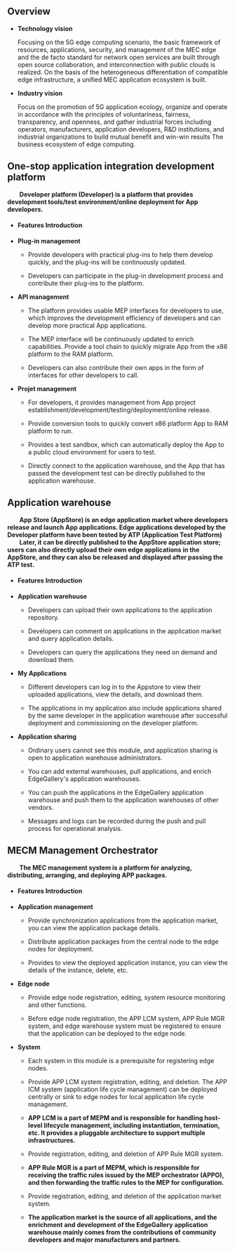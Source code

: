 ## Overview

- **Technology vision**

    Focusing on the 5G edge computing scenario, the basic framework of resources, applications, security, and management of the MEC edge and the de facto standard for network open services are built through open source collaboration, and interconnection with public clouds is realized. On the basis of the heterogeneous differentiation of compatible edge infrastructure, a unified MEC application ecosystem is built.

- **Industry vision**

    Focus on the promotion of 5G application ecology, organize and operate in accordance with the principles of voluntariness, fairness, transparency, and openness, and gather industrial forces including operators, manufacturers, application developers, R&D institutions, and industrial organizations to build mutual benefit and win-win results The business ecosystem of edge computing.
    
## One-stop application integration development platform

&nbsp;&nbsp;&nbsp;&nbsp;&nbsp;&nbsp;&nbsp;**Developer platform (Developer) is a platform that provides development tools/test environment/online deployment for App developers.**

- #### Features Introduction

 - **Plug-in management**
    
    - Provide developers with practical plug-ins to help them develop quickly, and the plug-ins will be continuously updated.
    
    - Developers can participate in the plug-in development process and contribute their plug-ins to the platform.

 - **API management** 

    - The platform provides usable MEP interfaces for developers to use, which improves the development efficiency of developers and can develop more practical App applications.
    
    - The MEP interface will be continuously updated to enrich capabilities. Provide a tool chain to quickly migrate App from the x86 platform to the RAM platform.
    
    - Developers can also contribute their own apps in the form of interfaces for other developers to call.

 - **Projet management** 

    - For developers, it provides management from App project establishment/development/testing/deployment/online release.
    
    - Provide conversion tools to quickly convert x86 platform App to RAM platform to run.
    
    - Provides a test sandbox, which can automatically deploy the App to a public cloud environment for users to test.
    
    - Directly connect to the application warehouse, and the App that has passed the development test can be directly published to the application warehouse.

## Application warehouse

&nbsp;&nbsp;&nbsp;&nbsp;&nbsp;&nbsp;&nbsp;**App Store (AppStore) is an edge application market where developers release and launch App applications. Edge applications developed by the Developer platform have been tested by ATP (Application Test Platform)**
&nbsp;&nbsp;&nbsp;&nbsp;&nbsp;&nbsp;&nbsp;**Later, it can be directly published to the AppStore application store; users can also directly upload their own edge applications in the AppStore, and they can also be released and displayed after passing the ATP test.**

- #### Features Introduction

 - **Application warehouse**
    
    - Developers can upload their own applications to the application repository.
    
    - Developers can comment on applications in the application market and query application details.
    
    - Developers can query the applications they need on demand and download them.

 - **My Applications** 

    - Different developers can log in to the Appstore to view their uploaded applications, view the details, and download them.
    
    - The applications in my application also include applications shared by the same developer in the application warehouse after successful deployment and commissioning on the developer platform.

 - **Application sharing** 

    - Ordinary users cannot see this module, and application sharing is open to application warehouse administrators.
    
    - You can add external warehouses, pull applications, and enrich EdgeGallery's application warehouses.
    
    - You can push the applications in the EdgeGallery application warehouse and push them to the application warehouses of other vendors.
    
    - Messages and logs can be recorded during the push and pull process for operational analysis.

## MECM Management Orchestrator

&nbsp;&nbsp;&nbsp;&nbsp;&nbsp;&nbsp;&nbsp;**The MEC management system is a platform for analyzing, distributing, arranging, and deploying APP packages.**

- #### Features Introduction

 - **Application management**
    
    - Provide synchronization applications from the application market, you can view the application package details.
    
    - Distribute application packages from the central node to the edge nodes for deployment.
    
    - Provides to view the deployed application instance, you can view the details of the instance, delete, etc.

 - **Edge node** 

    - Provide edge node registration, editing, system resource monitoring and other functions.
    
    - Before edge node registration, the APP LCM system, APP Rule MGR system, and edge warehouse system must be registered to ensure that the application can be deployed to the edge node.

 - **System** 

    - Each system in this module is a prerequisite for registering edge nodes.
    
    - Provide APP LCM system registration, editing, and deletion. The APP lCM system (application life cycle management) can be deployed centrally or sink to edge nodes for local application life cycle management.
    
     - **APP LCM is a part of MEPM and is responsible for handling host-level lifecycle management, including instantiation, termination, etc. It provides a pluggable architecture to support multiple infrastructures.**
    
    - Provide registration, editing, and deletion of APP Rule MGR system.
    
     - **APP Rule MGR is a part of MEPM, which is responsible for receiving the traffic rules issued by the MEP orchestrator (APPO), and then forwarding the traffic rules to the MEP for configuration.**
    
    - Provide registration, editing, and deletion of the application market system.
    
     - **The application market is the source of all applications, and the enrichment and development of the EdgeGallery application warehouse mainly comes from the contributions of community developers and major manufacturers and partners.**
